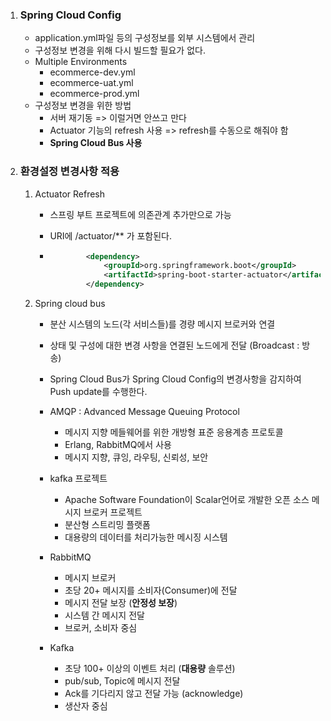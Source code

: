 1. ### Spring Cloud Config

   - application.yml파일 등의 구성정보를 외부 시스템에서 관리
   - 구성정보 변경을 위해 다시 빌드할 필요가 없다.
   - Multiple Environments
     - ecommerce-dev.yml
     - ecommerce-uat.yml
     - ecommerce-prod.yml
   - 구성정보 변경을 위한 방법
     - 서버 재기동 => 이럴거면 안쓰고 만다
     - Actuator 기능의 refresh 사용 => refresh를 수동으로 해줘야 함
     - **Spring Cloud Bus 사용**

2. ### 환경설정 변경사항 적용

   1. Actuator Refresh

      - 스프링 부트 프로젝트에 의존관계 추가만으로 가능

      - URI에 /actuator/** 가 포함된다.

      - ```xml
                <dependency>
                    <groupId>org.springframework.boot</groupId>
                    <artifactId>spring-boot-starter-actuator</artifactId>
                </dependency>
        ```

   2. Spring cloud bus
   
      - 분산 시스템의 노드(각 서비스들)를 경량 메시지 브로커와 연결
      - 상태 및 구성에 대한 변경 사항을 연결된 노드에게 전달 (Broadcast : 방송)
      - Spring Cloud Bus가 Spring Cloud Config의 변경사항을 감지하여 Push update를 수행한다.
      - AMQP : Advanced Message Queuing Protocol
        - 메시지 지향 메들웨어를 위한 개방형 표준 응용계층 프로토콜
        - Erlang, RabbitMQ에서 사용
        - 메시지 지향, 큐잉, 라우팅, 신뢰성, 보안
   
      - kafka 프로젝트
        - Apache Software Foundation이 Scalar언어로 개발한 오픈 소스 메시지 브로커 프로젝트
        - 분산형 스트리밍 플랫폼
        - 대용량의 데이터를 처리가능한 메시징 시스템
      - RabbitMQ
        - 메시지 브로커
        - 초당 20+ 메시지를 소비자(Consumer)에 전달
        - 메시지 전달 보장 (**안정성 보장**)
        - 시스템 간 메시지 전달
        - 브로커, 소비자 중심
      - Kafka
        - 초당 100+ 이상의 이벤트 처리 (**대용량** 솔루션)
        - pub/sub, Topic에 메시지 전달
        - Ack를 기다리지 않고 전달 가능 (acknowledge)
        - 생산자 중심
